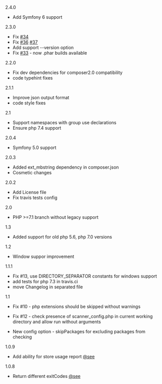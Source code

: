 2.4.0
 - Add Symfony 6 support

2.3.0

- Fix [#34](https://github.com/Insolita/unused-scanner/issues/34)
- Fix [#36](https://github.com/Insolita/unused-scanner/issues/36)
  [#37](https://github.com/Insolita/unused-scanner/issues/37)
- Add support --version option
- Fix [#33](https://github.com/Insolita/unused-scanner/issues/33) - now .phar builds available

2.2.0

- Fix dev dependencies for composer2.0 compatibility
- code typehint fixes

2.1.1

- Improve json output format
- code style fixes

2.1

- Support namespaces with group use declarations
- Ensure php 7.4 support

2.0.4

- Symfony 5.0 support

2.0.3

- Added ext_mbstring dependency in composer.json
- Cosmetic changes

2.0.2

- Add License file
- Fix travis tests config

2.0

- PHP >=7.1 branch without legacy support

1.3

- Added support for old php 5.6, php 7.0 versions

1.2

- Window suppor improvement

1.1.1

- Fix #13, use DIRECTORY_SEPARATOR constants for windows support
- add tests for php 7.3 in travis.ci
- move Changelog in separated file

1.1

- Fix #10 - php extensions should be skipped without warnings

- Fix #12 - check presence of scanner_config.php in current working directory and allow run without arguments

- New config option - skipPackages for excluding packages from checking

1.0.9

- Add ability for store usage report [@see](https://github.com/Insolita/unused-scanner/blob/master/scanner_config.example.php#L51)

1.0.8

- Return different exitCodes [@see](https://github.com/Insolita/unused-scanner/blob/master/Lib/Runner.php#L18)
